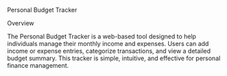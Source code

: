 Personal Budget Tracker

Overview

The Personal Budget Tracker is a web-based tool designed to help individuals manage their monthly income and expenses. Users can add income or expense entries, categorize transactions, and view a detailed budget summary. This tracker is simple, intuitive, and effective for personal finance management.

